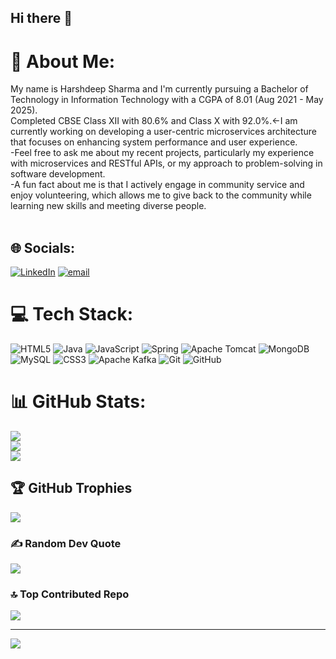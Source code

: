 ## Hi there 👋
# 💫 About Me:
My name is Harshdeep Sharma and I'm currently pursuing a Bachelor of Technology in Information Technology with a CGPA of 8.01 (Aug 2021 - May 2025).<br>Completed CBSE Class XII with 80.6% and Class X with 92.0%.<-I am currently working on developing a user-centric microservices architecture that focuses on enhancing system performance and user experience.<br>-Feel free to ask me about my recent projects, particularly my experience with microservices and RESTful APIs, or my approach to problem-solving in software development.<br>-A fun fact about me is that I actively engage in community service and enjoy volunteering, which allows me to give back to the community while learning new skills and meeting diverse people.<br><br>


## 🌐 Socials:
[![LinkedIn](https://img.shields.io/badge/LinkedIn-%230077B5.svg?logo=linkedin&logoColor=white)](https://linkedin.com/in/https://www.linkedin.com/in/harshdeep-sharma-600899250/)
[![email](https://img.shields.io/badge/Email-D14836?logo=gmail&logoColor=white)](mailto:sharmaharshdeep6@gmail.com) 

# 💻 Tech Stack:
![HTML5](https://img.shields.io/badge/html5-%23E34F26.svg?style=for-the-badge&logo=html5&logoColor=white) ![Java](https://img.shields.io/badge/java-%23ED8B00.svg?style=for-the-badge&logo=openjdk&logoColor=white) ![JavaScript](https://img.shields.io/badge/javascript-%23323330.svg?style=for-the-badge&logo=javascript&logoColor=%23F7DF1E) ![Spring](https://img.shields.io/badge/spring-%236DB33F.svg?style=for-the-badge&logo=spring&logoColor=white) ![Apache Tomcat](https://img.shields.io/badge/apache%20tomcat-%23F8DC75.svg?style=for-the-badge&logo=apache-tomcat&logoColor=black) ![MongoDB](https://img.shields.io/badge/MongoDB-%234ea94b.svg?style=for-the-badge&logo=mongodb&logoColor=white) ![MySQL](https://img.shields.io/badge/mysql-4479A1.svg?style=for-the-badge&logo=mysql&logoColor=white) ![CSS3](https://img.shields.io/badge/css3-%231572B6.svg?style=for-the-badge&logo=css3&logoColor=white) ![Apache Kafka](https://img.shields.io/badge/Apache%20Kafka-000?style=for-the-badge&logo=apachekafka) ![Git](https://img.shields.io/badge/git-%23F05033.svg?style=for-the-badge&logo=git&logoColor=white) ![GitHub](https://img.shields.io/badge/github-%23121011.svg?style=for-the-badge&logo=github&logoColor=white)
# 📊 GitHub Stats:
![](https://github-readme-stats.vercel.app/api?username=Harshdeepsharma2003&theme=dark&hide_border=false&include_all_commits=true&count_private=true)<br/>
![](https://github-readme-streak-stats.herokuapp.com/?user=Harshdeepsharma2003&theme=dark&hide_border=false)<br/>
![](https://github-readme-stats.vercel.app/api/top-langs/?username=Harshdeepsharma2003&theme=dark&hide_border=false&include_all_commits=true&count_private=true&layout=compact)

## 🏆 GitHub Trophies
![](https://github-profile-trophy.vercel.app/?username=Harshdeepsharma2003&theme=radical&no-frame=false&no-bg=false&margin-w=4)

### ✍️ Random Dev Quote
![](https://quotes-github-readme.vercel.app/api?type=horizontal&theme=radical)

### 🔝 Top Contributed Repo
![](https://github-contributor-stats.vercel.app/api?username=Harshdeepsharma2003&limit=5&theme=dark&combine_all_yearly_contributions=true)

---
[![](https://visitcount.itsvg.in/api?id=Harshdeepsharma2003&icon=0&color=0)](https://visitcount.itsvg.in)

<!-- Proudly created with GPRM ( https://gprm.itsvg.in ) -->

<!--
**Harshdeepsharma2003/Harshdeepsharma2003** is a ✨ _special_ ✨ repository because its `README.md` (this file) appears on your GitHub profile.

Here are some ideas to get you started:

- 🔭 I’m currently working on ...
- 🌱 I’m currently learning ...
- 👯 I’m looking to collaborate on ...
- 🤔 I’m looking for help with ...
- 💬 Ask me about ...
- 📫 How to reach me: ...
- 😄 Pronouns: ...
- ⚡ Fun fact: ...
-->
